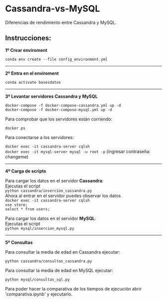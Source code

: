 # Cassandra-vs-MySQL
Diferencias de rendimiento entre Cassandra y MySQL.


## Instrucciones:

**1º Crear enviroment**   

`conda env create --file config_environment.yml`

---

**2º Entra en el enviroment**   

`conda activate basesdatos`

---

**3º Levantar servidores Cassandra y MySQL**

`docker-compose -f docker-compose-cassandra.yml up -d`   
`docker-compose -f docker-compose-mysql.yml up -d`

Para comprobar que los servidores están corriendo:  

`docker ps`

Para conectarse a los servidores:

`docker exec -it cassandra-server cqlsh`     
`docker exec -it mysql-server mysql -u root -p` (ingresar contraseña: changeme)

---

**4º Carga de scripts**

Para cargar los datos en el servidor **Cassandra**:  
Ejecutas el script    
`python cassandra/insercion_cassandra.py`  
Ahora al entrar en el servidor puedes observar los datos  
`docker exec -it cassandra-server cqlsh`       
`use store;`  
`select * from users;`

Para cargar los datos en el servidor **MySQL**:  
Ejecutas el script    
`python mysql/insercion_mysql.py`

---

**5º Consultas**

Para consultar la media de edad en Cassandra ejecutar:

`python cassandra/consultas_cassandra.py`

Para consultar la media de edad en MySQL ejecutar:

`python mysql/consultas_sql.py`

Para poder hacer la comparativa de los tiempos de ejecución abrir 'comparativa.ipynb' y ejecutarlo. 

